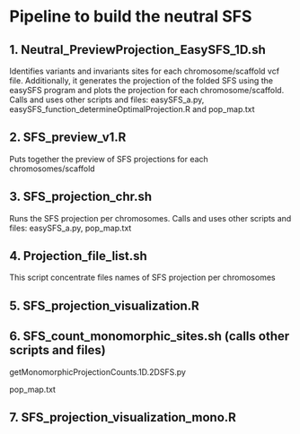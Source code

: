 # Pipeline to build the neutral SFS

## 1. Neutral_PreviewProjection_EasySFS_1D.sh
Identifies variants and invariants sites for each chromosome/scaffold vcf file. Additionally, it generates the projection of the folded SFS using the easySFS program and plots the projection for each chromosome/scaffold. Calls and uses other scripts and files: easySFS_a.py, easySFS_function_determineOptimalProjection.R and pop_map.txt
  
## 2. SFS_preview_v1.R
Puts together the preview of SFS projections for each chromosomes/scaffold

## 3. SFS_projection_chr.sh
Runs the SFS projection per chromosomes. Calls and uses other scripts and files: easySFS_a.py, pop_map.txt
  
## 4. Projection_file_list.sh
This script concentrate files names of SFS projection per chromosomes

## 5. SFS_projection_visualization.R
## 6. SFS_count_monomorphic_sites.sh (calls other scripts and files)
  getMonomorphicProjectionCounts.1D.2DSFS.py
  
  pop_map.txt
  
## 7. SFS_projection_visualization_mono.R


